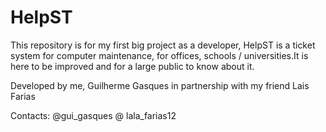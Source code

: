 # HelpST
This repository is for my first big project as a developer, HelpST is a ticket system for computer maintenance,
for offices, schools / universities.It is here to be improved and for a large public to know about it.

Developed by me, Guilherme Gasques in partnership with my friend Lais Farias

Contacts:
@gui_gasques
@ lala_farias12
